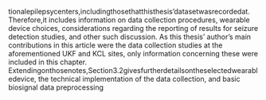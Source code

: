 tionalepilepsycenters,includingthosethatthisthesis’datasetwasrecordedat. Therefore,it
includes information on data collection procedures, wearable device choices, considerations
regarding the reporting of results for seizure detection studies, and other such discussion. As
this thesis’ author’s main contributions in this article were the data collection studies at the
aforementioned UKF and KCL sites, only information concerning these were included in this
chapter.
Extendingonthosenotes,Section3.2givesfurtherdetailsontheselectedwearabledevice,
the technical implementation of the data collection, and basic biosignal data preprocessing